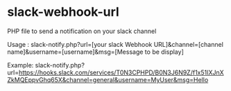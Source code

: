 # slack-webhook-url
PHP file to send a notification on your slack channel

Usage : 
slack-notify.php?url=[your slack Webhook URL]&channel=[channel name]&username=[username]&msg=[Message to be display]

Example:
slack-notify.php?url=https://hooks.slack.com/services/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&channel=general&username=MyUser&msg=Hello